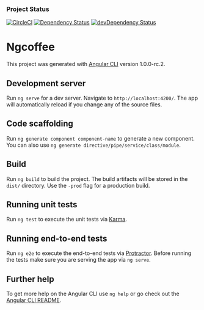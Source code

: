### Project Status
[![CircleCI](https://img.shields.io/circleci/project/github/fl6team/ngCoffee/master.svg)](https://circleci.com/gh/fl6team/ngCoffee/tree/master)
[![Dependency Status](https://david-dm.org/fl6team/ngCoffee.svg)](https://david-dm.org/fl6team/ngCoffee)
[![devDependency Status](https://david-dm.org/fl6team/ngCoffee/dev-status.svg)](https://david-dm.org/fl6team/ngCoffee?type=dev)

# Ngcoffee

This project was generated with [Angular CLI](https://github.com/angular/angular-cli) version 1.0.0-rc.2.

## Development server

Run `ng serve` for a dev server. Navigate to `http://localhost:4200/`. The app will automatically reload if you change any of the source files.

## Code scaffolding

Run `ng generate component component-name` to generate a new component. You can also use `ng generate directive/pipe/service/class/module`.

## Build

Run `ng build` to build the project. The build artifacts will be stored in the `dist/` directory. Use the `-prod` flag for a production build.

## Running unit tests

Run `ng test` to execute the unit tests via [Karma](https://karma-runner.github.io).

## Running end-to-end tests

Run `ng e2e` to execute the end-to-end tests via [Protractor](http://www.protractortest.org/).
Before running the tests make sure you are serving the app via `ng serve`.

## Further help

To get more help on the Angular CLI use `ng help` or go check out the [Angular CLI README](https://github.com/angular/angular-cli/blob/master/README.md).
